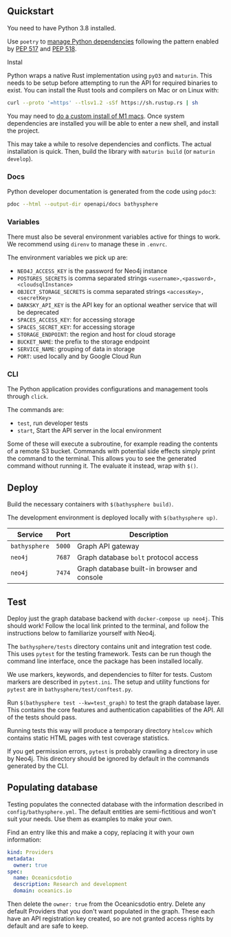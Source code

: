 ## Quickstart


You need to have Python 3.8 installed. 

Use `poetry` to [manage Python dependencies](https://github.com/python-poetry/poetry) following the pattern enabled by [PEP 517](https://www.python.org/dev/peps/pep-0517/) and [PEP 518](https://www.python.org/dev/peps/pep-0518/).

Instal

Python wraps a native Rust implementation using `pyO3` and `maturin`. This needs to be setup before attempting to run the API for required binaries to exist. You can install the Rust tools and compilers on Mac or on Linux with: 
```bash
curl --proto '=https' --tlsv1.2 -sSf https://sh.rustup.rs | sh
```

You may need to [do a custom install of M1 macs](`https://stackoverflow.com/questions/28124221/error-linking-with-cc-failed-exit-code-1`). Once system dependencies are installed you will be able to enter a new shell, and install the project.



This may take a while to resolve dependencies and conflicts. The actual installation is quick. Then, build the library with `maturin build` (or `maturin develop`). 



### Docs

Python developer documentation is generated from the code using `pdoc3`:

``` bash
pdoc --html --output-dir openapi/docs bathysphere
```



### Variables

There must also be several environment variables active for things to work. We recommend using `direnv` to manage these in `.envrc`.

The environment variables we pick up are:

- `NEO4J_ACCESS_KEY` is the password for Neo4j instance
- `POSTGRES_SECRETS` is comma separated strings `<username>,<password>,<cloudsqlInstance>`
- `OBJECT_STORAGE_SECRETS` is comma separated strings `<accessKey>,<secretKey>`
- `DARKSKY_API_KEY` is the API key for an optional weather service that will be deprecated
- `SPACES_ACCESS_KEY`: for accessing storage
- `SPACES_SECRET_KEY`: for accessing storage
- `STORAGE_ENDPOINT`: the region and host for cloud storage
- `BUCKET_NAME`: the prefix to the storage endpoint
- `SERVICE_NAME`: grouping of data in storage
- `PORT`: used locally and by Google Cloud Run

### CLI

The Python application provides configurations and management tools through `click`.

The commands are:

- `test`, run developer tests
- `start`, Start the API server in the local environment

Some of these will execute a subroutine, for example reading the contents of a remote S3 bucket. Commands with potential side effects simply print the command to the terminal. This allows you to see the generated command without running it. The evaluate it instead, wrap with `$()`.

## Deploy

Build the necessary containers with `$(bathysphere build)`.

The development environment is deployed locally with `$(bathysphere up)`.

| Service             | Port   | Description                                 |
| ------------------- | ------ | ------------------------------------------- |
| `bathysphere`       | `5000` | Graph API gateway                           |
| `neo4j`             | `7687` | Graph database `bolt` protocol access       |
| `neo4j`             | `7474` | Graph database built-in browser and console |

## Test

Deploy just the graph database backend with `docker-compose up neo4j`. This should work! Follow the local link printed to the terminal, and follow the instructions below to familiarize yourself with Neo4j.

The `bathysphere/tests` directory contains unit and integration test code. This uses `pytest` for the testing framework. Tests can be run though the command line interface, once the package has been installed locally.

We use markers, keywords, and dependencies to filter for tests. Custom markers are described in `pytest.ini`. The setup and utility functions for `pytest` are in `bathysphere/test/conftest.py`.

Run `$(bathysphere test --kw=test_graph)` to test the graph database layer. This contains the core features and authentication capabilities of the API. All of the tests should pass.

Running tests this way will produce a temporary directory `htmlcov` which contains static HTML pages with test coverage statistics.

If you get permission errors, `pytest` is probably crawling a directory in use by Neo4j. This directory should be ignored by default in the commands generated by the CLI.

## Populating database

Testing populates the connected database with the information described in `config/bathysphere.yml`. The default entities are semi-fictitious and won't suit your needs. Use them as examples to make your own.

Find an entry like this and make a copy, replacing it with your own information:

```yaml
kind: Providers
metadata:
  owner: true
spec:
  name: Oceanicsdotio
  description: Research and development
  domain: oceanics.io
```

Then delete the `owner: true` from the Oceanicsdotio entry. Delete any default Providers that you don't want populated in the graph. These each have an API registration key created, so are not granted access rights by default and are safe to keep.  
